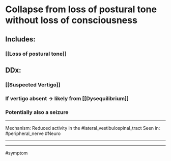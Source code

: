 # Collapse from loss of postural tone without loss of consciousness
## Includes:
### [[Loss of postural tone]]
## DDx:
### [[Suspected Vertigo]]
### If vertigo absent -> likely from [[Dysequilibrium]]
### Potentially also a seizure


---
Mechanism: Reduced activity in the #lateral_vestibulospinal_tract
Seen in: #peripheral_nerve #Neuro 

---


---
#symptom 